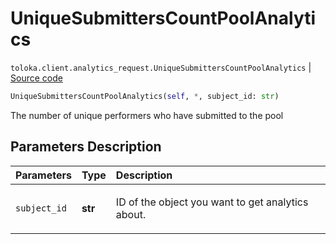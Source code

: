 # UniqueSubmittersCountPoolAnalytics
`toloka.client.analytics_request.UniqueSubmittersCountPoolAnalytics` | [Source code](https://github.com/Toloka/toloka-kit/blob/v0.1.24/src/client/analytics_request.py#L140)

```python
UniqueSubmittersCountPoolAnalytics(self, *, subject_id: str)
```

The number of unique performers who have submitted to the pool

## Parameters Description

| Parameters | Type | Description |
| :----------| :----| :-----------|
`subject_id`|**str**|<p>ID of the object you want to get analytics about.</p>
